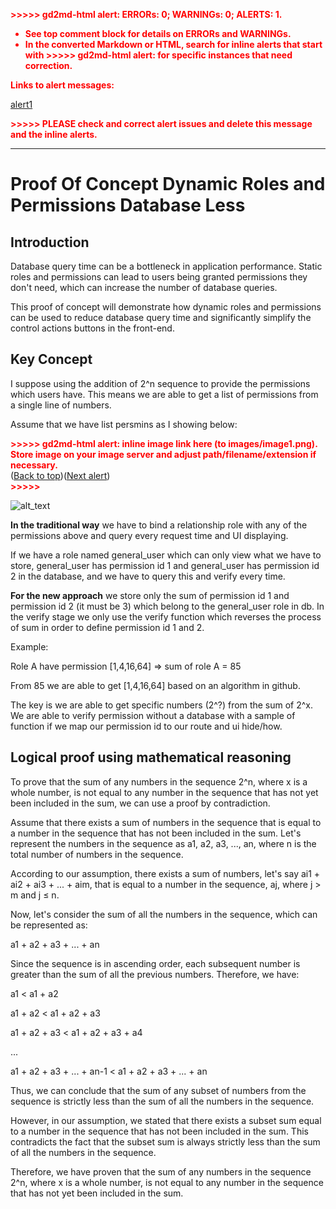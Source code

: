 <!-- Output copied to clipboard! -->

<!-----

You have some errors, warnings, or alerts. If you are using reckless mode, turn it off to see inline alerts.
* ERRORs: 0
* WARNINGs: 0
* ALERTS: 1

Conversion time: 0.708 seconds.


Using this Markdown file:

1. Paste this output into your source file.
2. See the notes and action items below regarding this conversion run.
3. Check the rendered output (headings, lists, code blocks, tables) for proper
   formatting and use a linkchecker before you publish this page.

Conversion notes:

* Docs to Markdown version 1.0β34
* Tue May 23 2023 06:54:10 GMT-0700 (PDT)
* Source doc: Proof Of Concept Dynamic Roles and Permissions Database Less
* This document has images: check for >>>>>  gd2md-html alert:  inline image link in generated source and store images to your server. NOTE: Images in exported zip file from Google Docs may not appear in  the same order as they do in your doc. Please check the images!

----->

<p style="color: red; font-weight: bold">>>>>>  gd2md-html alert:  ERRORs: 0; WARNINGs: 0; ALERTS: 1.</p>
<ul style="color: red; font-weight: bold"><li>See top comment block for details on ERRORs and WARNINGs. <li>In the converted Markdown or HTML, search for inline alerts that start with >>>>>  gd2md-html alert:  for specific instances that need correction.</ul>

<p style="color: red; font-weight: bold">Links to alert messages:</p><a href="#gdcalert1">alert1</a>

<p style="color: red; font-weight: bold">>>>>> PLEASE check and correct alert issues and delete this message and the inline alerts.<hr></p>

# Proof Of Concept Dynamic Roles and Permissions Database Less

## Introduction

Database query time can be a bottleneck in application performance. Static roles and permissions can lead to users being granted permissions they don't need, which can increase the number of database queries.

This proof of concept will demonstrate how dynamic roles and permissions can be used to reduce database query time and significantly simplify the control actions buttons in the front-end.

## Key Concept

I suppose using the addition of 2^n sequence to provide the permissions which users have. This means we are able to get a list of permissions from a single line of numbers.

Assume that we have list persmins as I showing below:

<p id="gdcalert1" ><span style="color: red; font-weight: bold">>>>>>  gd2md-html alert: inline image link here (to images/image1.png). Store image on your image server and adjust path/filename/extension if necessary. </span><br>(<a href="#">Back to top</a>)(<a href="#gdcalert2">Next alert</a>)<br><span style="color: red; font-weight: bold">>>>>> </span></p>

![alt_text](images/image1.png "image_tooltip")

**In the traditional way** we have to bind a relationship role with any of the permissions above and query every request time and UI displaying.

If we have a role named general_user which can only view what we have to store, general_user has permission id 1 and general_user has permission id 2 in the database, and we have to query this and verify every time.

**For the new approach** we store only the sum of permission id 1 and permission id 2 (it must be 3) which belong to the general_user role in db. In the verify stage we only use the verify function which reverses the process of sum in order to define permission id 1 and 2.

Example:

Role A have permission [1,4,16,64] => sum of role A = 85

From 85 we are able to get [1,4,16,64] based on an algorithm in github.

The key is we are able to get specific numbers (2^?) from the sum of 2^x. We are able to verify permission without a database with a sample of function if we map our permission id to our route and ui hide/how.

## Logical proof using mathematical reasoning

To prove that the sum of any numbers in the sequence 2^n, where x is a whole number, is not equal to any number in the sequence that has not yet been included in the sum, we can use a proof by contradiction.

Assume that there exists a sum of numbers in the sequence that is equal to a number in the sequence that has not been included in the sum. Let's represent the numbers in the sequence as a1, a2, a3, ..., an, where n is the total number of numbers in the sequence.

According to our assumption, there exists a sum of numbers, let's say ai1 + ai2 + ai3 + ... + aim, that is equal to a number in the sequence, aj, where j > m and j ≤ n.

Now, let's consider the sum of all the numbers in the sequence, which can be represented as:

a1 + a2 + a3 + ... + an

Since the sequence is in ascending order, each subsequent number is greater than the sum of all the previous numbers. Therefore, we have:

a1 &lt; a1 + a2

a1 + a2 &lt; a1 + a2 + a3

a1 + a2 + a3 &lt; a1 + a2 + a3 + a4

...

a1 + a2 + a3 + ... + an-1 &lt; a1 + a2 + a3 + ... + an

Thus, we can conclude that the sum of any subset of numbers from the sequence is strictly less than the sum of all the numbers in the sequence.

However, in our assumption, we stated that there exists a subset sum equal to a number in the sequence that has not been included in the sum. This contradicts the fact that the subset sum is always strictly less than the sum of all the numbers in the sequence.

Therefore, we have proven that the sum of any numbers in the sequence 2^n, where x is a whole number, is not equal to any number in the sequence that has not yet been included in the sum.
